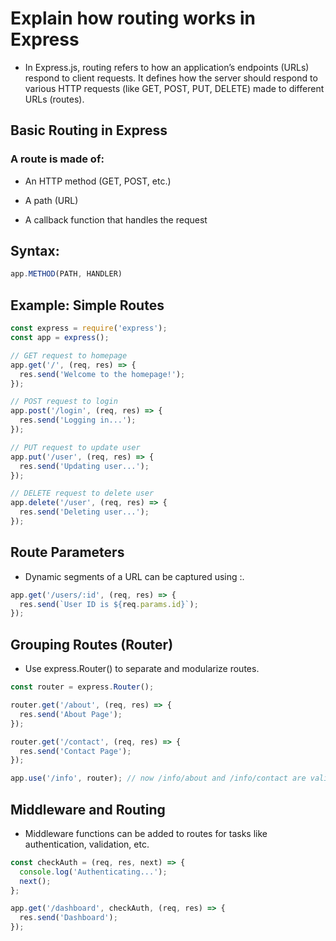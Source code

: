 # Explain how routing works in Express

- In Express.js, routing refers to how an application’s endpoints (URLs) respond to client requests. It defines how the server should respond to various HTTP requests (like GET, POST, PUT, DELETE) made to different URLs (routes).

## Basic Routing in Express
### A route is made of:

- An HTTP method (GET, POST, etc.)

- A path (URL)

- A callback function that handles the request

## Syntax:

```js
app.METHOD(PATH, HANDLER)
```

## Example: Simple Routes
```js
const express = require('express');
const app = express();

// GET request to homepage
app.get('/', (req, res) => {
  res.send('Welcome to the homepage!');
});

// POST request to login
app.post('/login', (req, res) => {
  res.send('Logging in...');
});

// PUT request to update user
app.put('/user', (req, res) => {
  res.send('Updating user...');
});

// DELETE request to delete user
app.delete('/user', (req, res) => {
  res.send('Deleting user...');
});
```
## Route Parameters
- Dynamic segments of a URL can be captured using :.

```js
app.get('/users/:id', (req, res) => {
  res.send(`User ID is ${req.params.id}`);
});
```
## Grouping Routes (Router)
- Use express.Router() to separate and modularize routes.

```js
const router = express.Router();

router.get('/about', (req, res) => {
  res.send('About Page');
});

router.get('/contact', (req, res) => {
  res.send('Contact Page');
});

app.use('/info', router); // now /info/about and /info/contact are valid
```

## Middleware and Routing
- Middleware functions can be added to routes for tasks like authentication, validation, etc.

```js
const checkAuth = (req, res, next) => {
  console.log('Authenticating...');
  next();
};

app.get('/dashboard', checkAuth, (req, res) => {
  res.send('Dashboard');
});
```